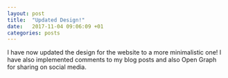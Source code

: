 ```yaml
---
layout: post
title:  "Updated Design!"
date:   2017-11-04 09:06:09 +01
categories: posts
---
```


I have now updated the design for the website to a more minimalistic one! I have also implemented comments to my blog posts and also Open Graph for sharing on social media.
